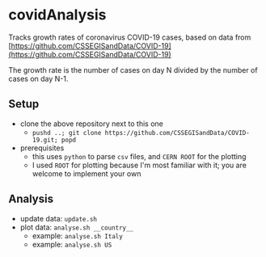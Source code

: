 # covidAnalysis

Tracks growth rates of coronavirus COVID-19 cases, based on data from
[https://github.com/CSSEGISandData/COVID-19](https://github.com/CSSEGISandData/COVID-19)

The growth rate is the number of cases on day N divided by the number of cases on day
N-1.

## Setup
* clone the above repository next to this one
  * `pushd ..; git clone https://github.com/CSSEGISandData/COVID-19.git; popd`
* prerequisites
  * this uses `python` to parse `csv` files, and `CERN ROOT` for the plotting
  * I used `ROOT` for plotting because I'm most familiar with it; you are welcome to
    implement your own

## Analysis
* update data: `update.sh`
* plot data: `analyse.sh __country__`
  * example: `analyse.sh Italy`
  * example: `analyse.sh US`
